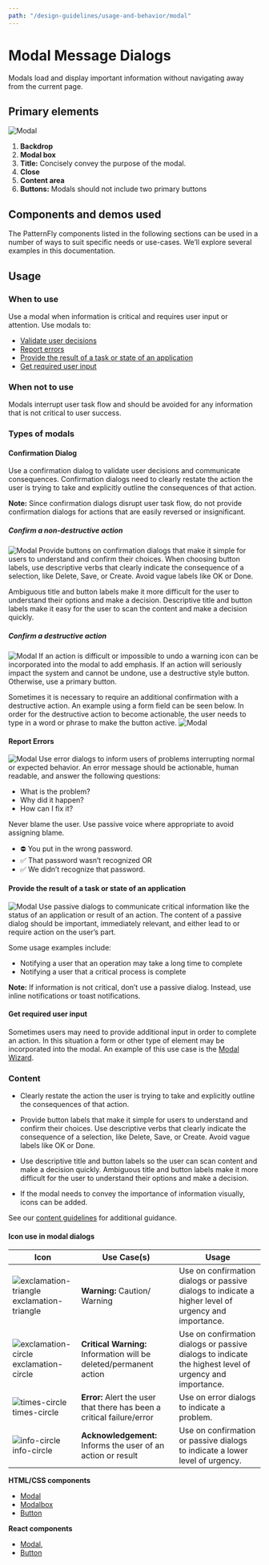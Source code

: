 ```yaml
---
path: "/design-guidelines/usage-and-behavior/modal"
---
```

# Modal Message Dialogs
Modals load and display important information without navigating away from the current page.

## Primary elements
![Modal](img/modal.png)

1. **Backdrop**
2. **Modal box**
3. **Title:** Concisely convey the purpose of the modal.
4. **Close**
5. **Content area**
6. **Buttons:** Modals should not include two primary buttons

## Components and demos used
The PatternFly components listed in the following sections can be used in a number of ways to suit specific needs or use-cases. We’ll explore several examples in this documentation.

## Usage
### When to use
Use a modal when information is critical and requires user input or attention.
Use modals to:
* [Validate user decisions](#confirmation-dialog)
* [Report errors](#report-errors)
* [Provide the result of a task or state of an application](#Provide-the-result-of-a-task-or-state-of-an-application)
* [Get required user input](#get-required-user-input)

### When not to use
Modals interrupt user task flow and should be avoided for any information that is not critical to user success.

### Types of modals
#### Confirmation Dialog
Use a confirmation dialog to validate user decisions and communicate consequences. Confirmation dialogs need to clearly restate the action the user is trying to take and explicitly outline the consequences of that action.

**Note:** Since confirmation dialogs disrupt user task flow, do not provide confirmation dialogs for actions that are easily reversed or insignificant.

##### Confirm a non-destructive action
![Modal](img/confirm-non-destructive-action.png)
Provide buttons on confirmation dialogs that make it simple for users to understand and confirm their choices. When choosing button labels, use descriptive verbs that clearly indicate the consequence of a selection, like Delete, Save, or Create. Avoid vague labels like OK or Done.

Ambiguous title and button labels make it more difficult for the user to understand their options and make a decision. Descriptive title and button labels make it easy for the user to scan the content and make a decision quickly.

##### Confirm a destructive action
![Modal](img/confirm-destructive-action.png)
If an action is difficult or impossible to undo a warning icon can be incorporated into the modal to add emphasis. If an action will seriously impact the system and cannot be undone, use a destructive style button. Otherwise, use a primary button.

Sometimes it is necessary to require an additional confirmation with a destructive action. An example using a form field can be seen below. In order for the destructive action to become actionable, the user needs to type in a word or phrase to make the button active.
![Modal](img/2-step-confirm-destructive-action.png)

#### Report Errors
![Modal](img/error-dialog.png)
Use error dialogs to inform users of problems interrupting normal or expected behavior.
An error message should be actionable, human readable, and answer the following questions:
* What is the problem?
* Why did it happen?
* How can I fix it?

Never blame the user. Use passive voice where appropriate to avoid assigning blame.
* ⛔ You put in the wrong password.
* ✅ That password wasn’t recognized OR
* ✅ We didn’t recognize that password.

#### Provide the result of a task or state of an application
![Modal](img/passive-dialog.png)
Use passive dialogs to communicate critical information like the status of an application or result of an action. The content of a passive dialog should be important, immediately relevant, and either lead to or require action on the user’s part.

Some usage examples include:
* Notifying a user that an operation may take a long time to complete
* Notifying a user that a critical process is complete

**Note:** If information is not critical, don’t use a passive dialog. Instead, use inline notifications or toast notifications.

#### Get required user input
Sometimes users may need to provide additional input in order to complete an action. In this situation a form or other type of element may be incorporated into the modal. An example of this use case is the [Modal Wizard](/documentation/core/demos/wizard).

### Content
* Clearly restate the action the user is trying to take and explicitly outline the consequences of that action.

* Provide button labels that make it simple for users to understand and confirm their choices. Use descriptive verbs that clearly indicate the consequence of a selection, like Delete, Save, or Create. Avoid vague labels like OK or Done.

* Use descriptive title and button labels so the user can scan content and make a decision quickly. Ambiguous title and button labels make it more difficult for the user to understand their options and make a decision.

* If the modal needs to convey the importance of information visually, icons can be added.

See our [content guidelines](/design-guidelines/content/) for additional guidance.

#### Icon use in modal dialogs

| Icon  | Use Case(s) | Usage |
| ------------- | ------------- | ------------- |
| ![exclamation-triangle](img/exclamation-triangle.svg) exclamation-triangle  | **Warning:** Caution/ Warning | Use on confirmation dialogs or passive dialogs to indicate a higher level of urgency and importance. |
| ![exclamation-circle](img/exclamation-circle.svg) exclamation-circle  | **Critical Warning:** Information will be deleted/permanent action  | Use on confirmation dialogs or passive dialogs to indicate the highest level of urgency and importance. |
| ![times-circle](img/times-circle.svg) times-circle  | **Error:** Alert the user that there has been a critical failure/error  | Use on error dialogs to indicate a problem. |
| ![info-circle](img/info-circle.svg) info-circle  | **Acknowledgement:** Informs the user of an action or result  | Use on confirmation or passive dialogs to indicate a lower level of urgency. |


**HTML/CSS components**
* [Modal](/documentation/core/demos/modal)
* [Modalbox](/documentation/core/components/modalbox)
* [Button](/documentation/core/components/button)

**React components**
* [Modal](/documentation/react/components/modal),
* [Button](/documentation/react/components/button)
